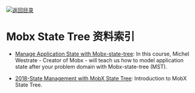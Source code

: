 [![返回目录](https://parg.co/UGo)](https://github.com/wxyyxc1992/Awesome-Reference) 
# Mobx State Tree 资料索引

- [Manage Application State with Mobx-state-tree](https://parg.co/UCB): In this course, Michel Westrate - Creator of Mobx - will teach us how to model application state after your problem domain with Mobx-state-tree (MST).

* [2018-State Management with MobX State Tree](https://parg.co/Uvj): Introduction to MobX State Tree.
